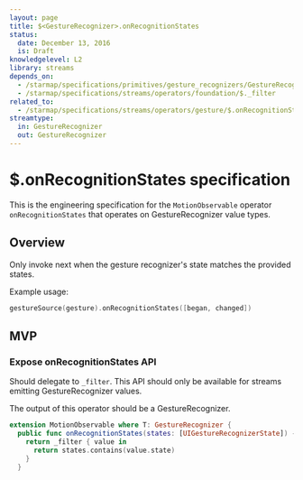 ```yaml
---
layout: page
title: $<GestureRecognizer>.onRecognitionStates
status:
  date: December 13, 2016
  is: Draft
knowledgelevel: L2
library: streams
depends_on:
  - /starmap/specifications/primitives/gesture_recognizers/GestureRecognizer
  - /starmap/specifications/streams/operators/foundation/$._filter
related_to:
  - /starmap/specifications/streams/operators/gesture/$.onRecognitionState.md
streamtype:
  in: GestureRecognizer
  out: GestureRecognizer
---
```


# $<GestureRecognizer>.onRecognitionStates specification

This is the engineering specification for the `MotionObservable` operator `onRecognitionStates` that
operates on GestureRecognizer value types.

## Overview

Only invoke next when the gesture recognizer's state matches the provided states.

Example usage:

```swift
gestureSource(gesture).onRecognitionStates([began, changed])
```

## MVP

### Expose onRecognitionStates API

Should delegate to `_filter`. This API should only be available for streams emitting
GestureRecognizer values.

The output of this operator should be a GestureRecognizer.

```swift
extension MotionObservable where T: GestureRecognizer {
  public func onRecognitionStates(states: [UIGestureRecognizerState]) -> MotionObservable<T> {
    return _filter { value in
      return states.contains(value.state)
    }
  }
```
